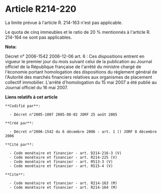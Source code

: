 # Article R214-220

La limite prévue à l'article R. 214-163 n'est pas applicable.

Le quota de cinq immeubles et le ratio de 20 % mentionnés à l'article R. 214-164 ne sont pas applicables.

**Nota:**

Décret n° 2006-1542 2006-12-06 art. 6 : Ces dispositions entrent en vigueur le premier jour du mois suivant celui de la
publication au Journal officiel de la République française de l'arrêté du ministre chargé de l'économie portant homologation
des dispositions du règlement général de l'Autorité des marchés financiers relatives aux organismes de placement collectif
immobilier. L'arrêté d'homologation du 15 mai 2007 a été publié au Journal officiel du 16 mai 2007.

**Liens relatifs à cet article**

	**Codifié par**:

	  - Décret n°2005-1007 2005-08-02 JORF 25 août 2005

	**Créé par**:

	  - Décret n°2006-1542 du 6 décembre 2006 - art. 1 () JORF 8 décembre 2006

	**Cité par**:

	  - Code monétaire et financier - art. D214-216-3 (V)
	  - Code monétaire et financier - art. R214-225 (V)
	  - Code monétaire et financier - art. R513-3 (V)
	  - Code monétaire et financier - art. R515-4 (V)

	**Cite**:

	  - Code monétaire et financier - art. R214-163 (M)
	  - Code monétaire et financier - art. R214-164 (M)
